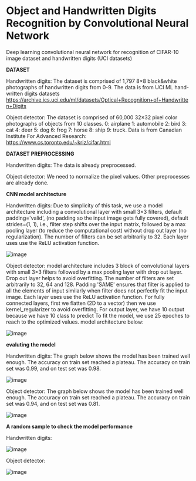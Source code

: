 # Object and Handwritten Digits Recognition by Convolutional Neural Network
Deep learning convolutional neural network for recognition of CIFAR-10 image dataset and handwritten digits (UCI datasets)

**DATASET**

Handwritten digits: The dataset is comprised of 1,797 8×8 black&white photographs of handwritten digits from 0-9.
The data is from UCI ML hand-written digits datasets 
https://archive.ics.uci.edu/ml/datasets/Optical+Recognition+of+Handwritten+Digits

Object detector: The dataset is comprised of 60,000 32×32 pixel color photographs of objects from 10 classes. 0: airplane
1: automobile
2: bird
3: cat
4: deer
5: dog
6: frog
7: horse
8: ship
9: truck.
Data is from  Canadian Institute For Advanced Research: 
https://www.cs.toronto.edu/~kriz/cifar.html

**DATASET PREPROCESSING**

Handwritten digits: The data is already preprocessed. 

Object detector: We need to normalize the pixel values. 
Other preprocesses are already done.

**CNN model architecture** 

Handwritten digits: Due to simplicity of this task, we use a model architecture including a convolutional layer with small 3×3 filters, default padding='valid', (no padding so the input image gets fully covered), default strides=(1, 1), i.e., filter step shifts over the input matrix, followed by a max pooling layer (to reduce the computational cost) without drop out layer (no regularization). 
The number of filters can be set arbitrarily to 32.
Each layer uses use the ReLU activation function.

![image](https://user-images.githubusercontent.com/109335350/186381368-f4e9951a-303a-4ad4-9bb0-f90869b2cea7.png)


Object detector: model architecture includes 3 block of convolutional layers with small 3×3 filters followed by a max pooling layer with drop out layer. 
Drop out layer helps to avoid overfitting.
The number of filters are set arbitrarily to 32, 64 and 128. 
Padding 'SAME' ensures that filter is applied to all the elements of input similarly when filter does not perfectly fit the input image.
Each layer uses use the ReLU activation function.
For fully connected layers, first we flatten (2D to a vector) then we use kernel_regularizer to avoid overfitting.
For output layer, we have 10 output because we have 10 class to predict
To fit the model, we use 25 epoches to reach to the optimized values.
model architecture below:

![image](https://user-images.githubusercontent.com/109335350/186163100-7e0dc603-151d-446d-8545-5aeb402e1d02.png)

**evaluting the model** 

Handwritten digits: The graph below shows the model has been trained well enough. The accuracy on train set reached a plateau.
The accuracy on train set was 0.99, and on test set was 0.98.

![image](https://user-images.githubusercontent.com/109335350/186380469-f0053d6b-9054-47ae-81dd-3f8d4da1effd.png)


Object detector: The graph below shows the model has been trained well enough. The accuracy on train set reached a plateau.
The accuracy on train set was 0.94, and on test set was 0.81.

![image](https://user-images.githubusercontent.com/109335350/186378308-6eb43a5d-04b7-4542-b624-a8a5c7729b17.png)



**A random sample to check the model performance**

Handwritten digits:

![image](https://user-images.githubusercontent.com/109335350/186380811-68d525c4-bc0d-47a7-8293-993b02928ef7.png)


Object detector: 

![image](https://user-images.githubusercontent.com/109335350/186379645-cb0cf362-348b-49d5-bd8c-0c617dfb36ca.png)

